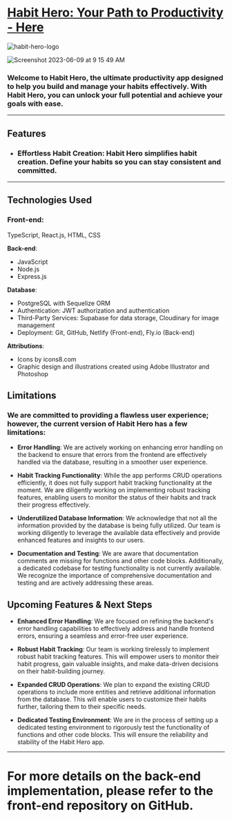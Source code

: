 # [Habit Hero: Your Path to Productivity - Here](https://habit-hero-musto.netlify.app/)

![habit-hero-logo](https://github.com/officialmusto/habit-hero-front/assets/98829614/601e1926-53c0-416c-8005-835ce4327530)

![Screenshot 2023-06-09 at 9 15 49 AM](https://github.com/officialmusto/habit-hero-front/assets/98829614/a79314af-e8e6-4257-aaa9-c5cd7e2b5d8c)

### Welcome to Habit Hero, the ultimate productivity app designed to help you build and manage your habits effectively. With Habit Hero, you can unlock your full potential and achieve your goals with ease.
---
## Features
- ### **Effortless Habit Creation**: Habit Hero simplifies habit creation. Define your habits so you can stay consistent and committed.

---
## Technologies Used
### **Front-end**: 
TypeScript, React.js, HTML, CSS

**Back-end**: 

- JavaScript
- Node.js
- Express.js

**Database**: 
- PostgreSQL with Sequelize ORM
- Authentication: JWT authorization and authentication
- Third-Party Services: Supabase for data storage, Cloudinary for image management
- Deployment: Git, GitHub, Netlify (Front-end), Fly.io (Back-end)

**Attributions**:
- Icons by icons8.com
- Graphic design and illustrations created using Adobe Illustrator and Photoshop

## Limitations
### We are committed to providing a flawless user experience; however, the current version of Habit Hero has a few limitations:

- **Error Handling**: 
We are actively working on enhancing error handling on the backend to ensure that errors from the frontend are effectively handled via the database, resulting in a smoother user experience.

- **Habit Tracking Functionality**: While the app performs CRUD operations efficiently, it does not fully support habit tracking functionality at the moment. We are diligently working on implementing robust tracking features, enabling users to monitor the status of their habits and track their progress effectively.

- **Underutilized Database Information**: We acknowledge that not all the information provided by the database is being fully utilized. Our team is working diligently to leverage the available data effectively and provide enhanced features and insights to our users.

- **Documentation and Testing**: We are aware that documentation comments are missing for functions and other code blocks. Additionally, a dedicated codebase for testing functionality is not currently available. We recognize the importance of comprehensive documentation and testing and are actively addressing these areas.

## Upcoming Features & Next Steps
- **Enhanced Error Handling**: We are focused on refining the backend's error handling capabilities to effectively address and handle frontend errors, ensuring a seamless and error-free user experience.

- **Robust Habit Tracking**: Our team is working tirelessly to implement robust habit tracking features. This will empower users to monitor their habit progress, gain valuable insights, and make data-driven decisions on their habit-building journey.
- **Expanded CRUD Operations**: We plan to expand the existing CRUD operations to include more entities and retrieve additional information from the database. This will enable users to customize their habits further, tailoring them to their specific needs.
- **Dedicated Testing Environment**: We are in the process of setting up a dedicated testing environment to rigorously test the functionality of functions and other code blocks. This will ensure the reliability and stability of the Habit Hero app.
---
# For more details on the back-end implementation, please refer to the front-end repository on GitHub.